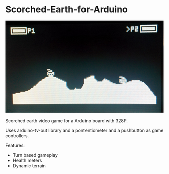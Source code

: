 # Scorched-Earth-for-Arduino

![shot of a screen](https://raw.githubusercontent.com/juherask/Scorched-Earth-for-Arduino/master/skorssi.jpg)

Scorched earth video game for a Arduino board with 328P.

Uses arduino-tv-out library and a pontentiometer and a pushbutton as game controllers.

Features:
* Turn based gameplay
* Health meters
* Dynamic terrain


